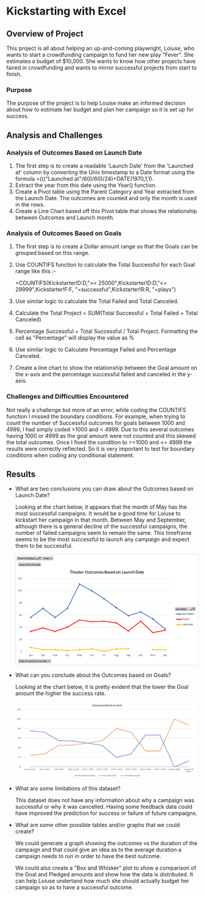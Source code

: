# Kickstarting with Excel

## Overview of Project
This project is all about helping an up-and-coming playwright, Loiuse, who wants to start a crowdfunding campaign to fund her new play "Fever". She estimates a budget of $10,000. She wants to know how other projects have faired in crowdfunding and wants to mirror successful projects from start to finish.
### Purpose
The purpose of the project is to help Louise make an informed decision about how to estimate her budget and plan her campaign so it is set up for success. 


## Analysis and Challenges

### Analysis of Outcomes Based on Launch Date
1. The first step is to create a readable 'Launch Date' from the 'Launched at' column by converting the Unix timestamp to a Date format using the formula =((("Launched at"/60)/60)/24)+DATE(1970,1,1).
2. Extract the year from this date using the Year() function. 
3. Create a Pivot table using the Parent Category and Year extracted from the Launch Date. The outcomes are counted and only the month is used in the rows. 
4. Create a Line Chart based off this Pivot table that shows the relationship between Outcomes and Launch month. 

### Analysis of Outcomes Based on Goals
1. The first step is to create a Dollar amount range so that the Goals can be grouped based on this range. 
2. Use COUNTIFS function to calculate the Total Successful for each Goal range like this :-

     =COUNTIFS(Kickstarter!D:D,">= 25000",Kickstarter!D:D,"<= 29999",Kickstarter!F:F, "=successful",Kickstarter!R:R, "=plays")
3. Use similar logic to calculate the Total Failed and Total Canceled. 
4. Calculate the Total Project = SUM(Total Successful + Total Failed + Total Canceled)
5. Percentage Successful = Total Successful / Total Project. Formatting the cell as "Percentage" will display the value as %
6. Use similar logic to Calculate Percentage Failed and Percentage Canceled.
7. Create a line chart to show the relationship between the Goal amount on the x-axis and the percentage successful failed and canceled in the y-axis. 


### Challenges and Difficulties Encountered

Not really a challenge but more of an error, while coding the COUNTIFS function I missed the boundary conditions. For example, when trying to count the number of Successful outcomes for goals between 1000 and 4999, I had simply coded >1000 and < 4999. Due to this several outcomes having 1000 or 4999 as the goal amount were not counted and this skewed the total outcomes. Once I fixed the condition to >=1000 and <= 4999 the results were correctly reflected. So it is very important to test for boundary conditions when coding any conditional statement.

## Results

- What are two conclusions you can draw about the Outcomes based on Launch Date? 

        
    Looking at the chart below, it appears that the month of May has the most successful campaigns. It would be a good time for Loiuse to kickstart her campaign in that month. Between May and September, although there is a general decline of the successful campaigns, the number of failed campaigns seem to remain the same. This timeframe seems to be the most successful to launch any campaign and expect them to be successful. 
    
    ![Theater_Outcomes_vs_Launch](Theater_Outcomes_vs_Launch.png)

- What can you conclude about the Outcomes based on Goals?

    
    Looking at the chart below, it is pretty evident that the lower the Goal amount the higher the success rate.  
    
    ![Outcomes_vs_Goals](Outcomes_vs_Goals.png)

- What are some limitations of this dataset?

    This dataset does not have any information about why a campaign was successful or why it was cancelled. Having some feedback data could have improved the prediction for success or failure of future campaigns.

- What are some other possible tables and/or graphs that we could create?
  
    We could generate a graph showing the outcomes vs the duration of the campaign and that could give an idea as to the average duration a campaign needs to run in order to have the best outcome.
    
    We could also create a "Box and Whisker" plot to show a comparison of the Goal and Pledged amounts and show how the data is distributed. It can help Loiuse undertand how much she should actually budget her campaign so as to have a successful outcome.

